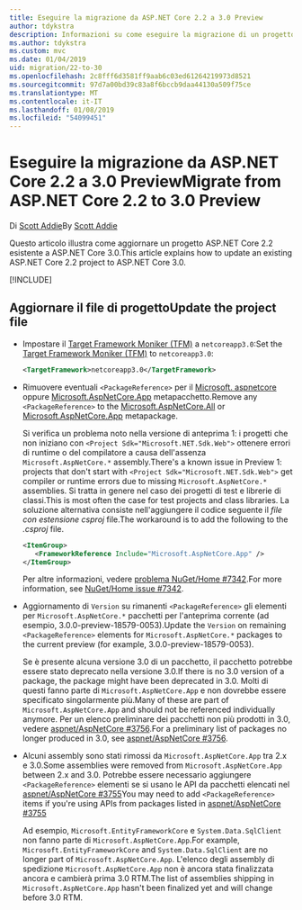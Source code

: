 ```yaml
---
title: Eseguire la migrazione da ASP.NET Core 2.2 a 3.0 Preview
author: tdykstra
description: Informazioni su come eseguire la migrazione di un progetto ASP.NET Core 2.2 in ASP.NET Core 3.0.
ms.author: tdykstra
ms.custom: mvc
ms.date: 01/04/2019
uid: migration/22-to-30
ms.openlocfilehash: 2c8fff6d3581ff9aab6c03ed61264219973d8521
ms.sourcegitcommit: 97d7a00bd39c83a8f6bccb9daa44130a509f75ce
ms.translationtype: MT
ms.contentlocale: it-IT
ms.lasthandoff: 01/08/2019
ms.locfileid: "54099451"
---
```

# <a name="migrate-from-aspnet-core-22-to-30-preview"></a><span data-ttu-id="ac373-103">Eseguire la migrazione da ASP.NET Core 2.2 a 3.0 Preview</span><span class="sxs-lookup"><span data-stu-id="ac373-103">Migrate from ASP.NET Core 2.2 to 3.0 Preview</span></span>

<span data-ttu-id="ac373-104">Di [Scott Addie](https://github.com/scottaddie)</span><span class="sxs-lookup"><span data-stu-id="ac373-104">By [Scott Addie](https://github.com/scottaddie)</span></span>

<span data-ttu-id="ac373-105">Questo articolo illustra come aggiornare un progetto ASP.NET Core 2.2 esistente a ASP.NET Core 3.0.</span><span class="sxs-lookup"><span data-stu-id="ac373-105">This article explains how to update an existing ASP.NET Core 2.2 project to ASP.NET Core 3.0.</span></span>

[!INCLUDE[](~/includes/net-core-prereqs-all-3.0.md)]

## <a name="update-the-project-file"></a><span data-ttu-id="ac373-106">Aggiornare il file di progetto</span><span class="sxs-lookup"><span data-stu-id="ac373-106">Update the project file</span></span>

* <span data-ttu-id="ac373-107">Impostare il [Target Framework Moniker (TFM)](/dotnet/standard/frameworks#referring-to-frameworks) a `netcoreapp3.0`:</span><span class="sxs-lookup"><span data-stu-id="ac373-107">Set the [Target Framework Moniker (TFM)](/dotnet/standard/frameworks#referring-to-frameworks) to `netcoreapp3.0`:</span></span>

  ```xml
  <TargetFramework>netcoreapp3.0</TargetFramework>
  ```

* <span data-ttu-id="ac373-108">Rimuovere eventuali `<PackageReference>` per il [Microsoft. aspnetcore](xref:fundamentals/metapackage) oppure [Microsoft.AspNetCore.App](xref:fundamentals/metapackage-app) metapacchetto.</span><span class="sxs-lookup"><span data-stu-id="ac373-108">Remove any `<PackageReference>` to the [Microsoft.AspNetCore.All](xref:fundamentals/metapackage) or [Microsoft.AspNetCore.App](xref:fundamentals/metapackage-app) metapackage.</span></span>

  <span data-ttu-id="ac373-109">Si verifica un problema noto nella versione di anteprima 1: i progetti che non iniziano con `<Project Sdk="Microsoft.NET.Sdk.Web">` ottenere errori di runtime o del compilatore a causa dell'assenza `Microsoft.AspNetCore.*` assembly.</span><span class="sxs-lookup"><span data-stu-id="ac373-109">There's a known issue in Preview 1: projects that don't start with `<Project Sdk="Microsoft.NET.Sdk.Web">` get compiler or runtime errors due to missing `Microsoft.AspNetCore.*` assemblies.</span></span> <span data-ttu-id="ac373-110">Si tratta in genere nel caso dei progetti di test e librerie di classi.</span><span class="sxs-lookup"><span data-stu-id="ac373-110">This is most often the case for test projects and class libraries.</span></span> <span data-ttu-id="ac373-111">La soluzione alternativa consiste nell'aggiungere il codice seguente il *file con estensione csproj* file.</span><span class="sxs-lookup"><span data-stu-id="ac373-111">The workaround is to add the following to the *.csproj* file.</span></span>

  ```xml
  <ItemGroup>
     <FrameworkReference Include="Microsoft.AspNetCore.App" />
  </ItemGroup>
  ```

  <span data-ttu-id="ac373-112">Per altre informazioni, vedere [problema NuGet/Home #7342](https://github.com/NuGet/Home/issues/7342).</span><span class="sxs-lookup"><span data-stu-id="ac373-112">For more information, see [NuGet/Home issue #7342](https://github.com/NuGet/Home/issues/7342).</span></span>

* <span data-ttu-id="ac373-113">Aggiornamento di `Version` su rimanenti `<PackageReference>` gli elementi per `Microsoft.AspNetCore.*` pacchetti per l'anteprima corrente (ad esempio, 3.0.0-preview-18579-0053).</span><span class="sxs-lookup"><span data-stu-id="ac373-113">Update the `Version` on remaining `<PackageReference>` elements for `Microsoft.AspNetCore.*` packages to the current preview (for example, 3.0.0-preview-18579-0053).</span></span>

  <span data-ttu-id="ac373-114">Se è presente alcuna versione 3.0 di un pacchetto, il pacchetto potrebbe essere stato deprecato nella versione 3.0.</span><span class="sxs-lookup"><span data-stu-id="ac373-114">If there is no 3.0 version of a package, the package might have been deprecated in 3.0.</span></span> <span data-ttu-id="ac373-115">Molti di questi fanno parte di `Microsoft.AspNetCore.App` e non dovrebbe essere specificato singolarmente più.</span><span class="sxs-lookup"><span data-stu-id="ac373-115">Many of these are part of `Microsoft.AspNetCore.App` and should not be referenced individually anymore.</span></span> <span data-ttu-id="ac373-116">Per un elenco preliminare dei pacchetti non più prodotti in 3.0, vedere [aspnet/AspNetCore #3756](https://github.com/aspnet/AspNetCore/issues/3756).</span><span class="sxs-lookup"><span data-stu-id="ac373-116">For a preliminary list of packages no longer produced in 3.0, see [aspnet/AspNetCore #3756](https://github.com/aspnet/AspNetCore/issues/3756).</span></span>

* <span data-ttu-id="ac373-117">Alcuni assembly sono stati rimossi da `Microsoft.AspNetCore.App` tra 2.x e 3.0.</span><span class="sxs-lookup"><span data-stu-id="ac373-117">Some assemblies were removed from `Microsoft.AspNetCore.App` between 2.x and 3.0.</span></span> <span data-ttu-id="ac373-118">Potrebbe essere necessario aggiungere `<PackageReference>` elementi se si usano le API da pacchetti elencati nel [aspnet/AspNetCore #3755](https://github.com/aspnet/AspNetCore/issues/3755)</span><span class="sxs-lookup"><span data-stu-id="ac373-118">You may need to add `<PackageReference>` items if you're using APIs from packages listed in [aspnet/AspNetCore #3755](https://github.com/aspnet/AspNetCore/issues/3755)</span></span>

  <span data-ttu-id="ac373-119">Ad esempio, `Microsoft.EntityFrameworkCore` e `System.Data.SqlClient` non fanno parte di `Microsoft.AspNetCore.App`.</span><span class="sxs-lookup"><span data-stu-id="ac373-119">For example, `Microsoft.EntityFrameworkCore` and `System.Data.SqlClient` are no longer part of `Microsoft.AspNetCore.App`.</span></span> <span data-ttu-id="ac373-120">L'elenco degli assembly di spedizione `Microsoft.AspNetCore.App` non è ancora stata finalizzata ancora e cambierà prima 3.0 RTM.</span><span class="sxs-lookup"><span data-stu-id="ac373-120">The list of assemblies shipping in `Microsoft.AspNetCore.App` hasn't been finalized yet and will change before 3.0 RTM.</span></span>
